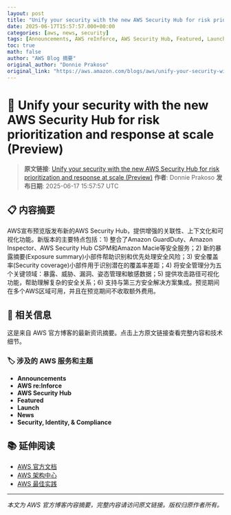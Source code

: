 ```yaml
---
layout: post
title: "Unify your security with the new AWS Security Hub for risk prioritization and response at scale (Preview)"
date: 2025-06-17T15:57:57.000+00:00
categories: [aws, news, security]
tags: [Announcements, AWS reInforce, AWS Security Hub, Featured, Launch, News, Security Identity Compliance]
toc: true
math: false
author: "AWS Blog 摘要"
original_author: "Donnie Prakoso"
original_link: "https://aws.amazon.com/blogs/aws/unify-your-security-with-the-new-aws-security-hub-for-risk-prioritization-and-response-at-scale-preview/"
---
```


# 📰 Unify your security with the new AWS Security Hub for risk prioritization and response at scale (Preview)

> **原文链接**: [Unify your security with the new AWS Security Hub for risk prioritization and response at scale (Preview)](https://aws.amazon.com/blogs/aws/unify-your-security-with-the-new-aws-security-hub-for-risk-prioritization-and-response-at-scale-preview/)
> **作者**: Donnie Prakoso
> **发布日期**: 2025-06-17 15:57:57 UTC

## 📋 内容摘要

AWS宣布预览版发布新的AWS Security Hub，提供增强的关联性、上下文化和可视化功能。新版本的主要特点包括：1) 整合了Amazon GuardDuty、Amazon Inspector、AWS Security Hub CSPM和Amazon Macie等安全服务；2) 新的暴露摘要(Exposure summary)小部件帮助识别和优先处理安全风险；3) 安全覆盖率(Security coverage)小部件用于识别潜在的覆盖率差距；4) 将安全管理分为五个关键领域：暴露、威胁、漏洞、姿态管理和敏感数据；5) 提供攻击路径可视化功能，帮助理解复杂的安全关系；6) 支持与第三方安全解决方案集成。预览期间在多个AWS区域可用，并且在预览期间不收取额外费用。

## 🔗 相关信息

这是来自 AWS 官方博客的最新资讯摘要。点击上方原文链接查看完整内容和技术细节。

### 🏷️ 涉及的 AWS 服务和主题

- **Announcements**
- **AWS re:Inforce**
- **AWS Security Hub**
- **Featured**
- **Launch**
- **News**
- **Security, Identity, & Compliance**

## 📚 延伸阅读

- [AWS 官方文档](https://docs.aws.amazon.com/)
- [AWS 架构中心](https://aws.amazon.com/architecture/)
- [AWS 最佳实践](https://aws.amazon.com/architecture/well-architected/)

---

*本文为 AWS 官方博客内容摘要，完整内容请访问原文链接。版权归原作者所有。*